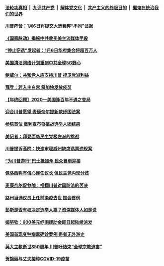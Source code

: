 

####  [法轮功真相](../../../../basic/blob/master/README.md?t=12311602) &nbsp;|&nbsp; [九评共产党](../../../../9ping.md/blob/master/README.md?t=12311602) &nbsp;|&nbsp; [解体党文化](../../../../jtdwh.md/blob/master/README.md?t=12311602)  &nbsp;|&nbsp; [共产主义的终极目的](../../../../gczydzjmd.md/blob/master/README.md?t=12311602) &nbsp;|&nbsp; [魔鬼在统治我们的世界](../../../../mgztzwmdsj.md/blob/master/README.md?t=12311602) 

#### [川普阵营：1月6日将提交大选舞弊“不同”证据](../pages/soh6/458990.md?t=12311602) 
#### [《国家脉动》揭秘中共收买美主流媒体手段](../pages/soh6/458674.md?t=12311602) 
#### [“停止窃选”发起者：1月6日华府集会将超百万人](../pages/soh6/458993.md?t=12311602) 
#### [美国清洁网络计划重创中共全球5G野心](../pages/soh6/458960.md?t=12311602) 
#### [鲍威尔：共和党人应支持川普 捍卫党派利益](../pages/soh6/458936.md?t=12311602) 
#### [拜登：若入主白宫 将加快发放疫苗](../pages/soh6/458906.md?t=12311602) 
#### [【年终回顾】2020—美国逢百年不遇之变局](../pages/soh6/458822.md?t=12311602) 
#### [迎合川普愿望 麦康奈尔提新款纾困法案](../pages/soh6/458882.md?t=12311602) 
#### [参院首位 霍利宣布将挑战选举人团结果](../pages/soh6/458873.md?t=12311602) 
#### [美记者：拜登面临民主党极左派的挑战](../pages/soh6/458876.md?t=12311602) 
#### [川普提诉高院：快速审理威州缺席选票违规案 ](../pages/soh6/458807.md?t=12311602) 
#### [“为川普游行”巴士抵加州 民众冒雨迎接](../pages/soh6/458803.md?t=12311602) 
#### [佩洛西称有信心连任议长 但民主党内现分歧](../pages/soh6/458788.md?t=12311602) 
#### [麦康奈尔促参院：推翻川普对国防法的否决](../pages/soh6/458767.md?t=12311602) 
#### [路州当选议员上任前染疫去世 国会首例](../pages/soh6/458725.md?t=12311602) 
#### [彭斯是否有权决定选举人票？资深媒体人如是说](../pages/soh6/458683.md?t=12311602) 
#### [姆努钦：600美元纾困援助金即日起陆续派发](../pages/soh6/458644.md?t=12311602) 
#### [美国首现变种病毒确诊案例 患者无外游史](../pages/soh6/458626.md?t=12311602) 
#### [英大主教逝世850周年 川普吁结束“全球宗教迫害”](../pages/soh6/458551.md?t=12311602) 
#### [贺锦丽与丈夫接种COVID-19疫苗](../pages/soh6/458545.md?t=12311602) 
